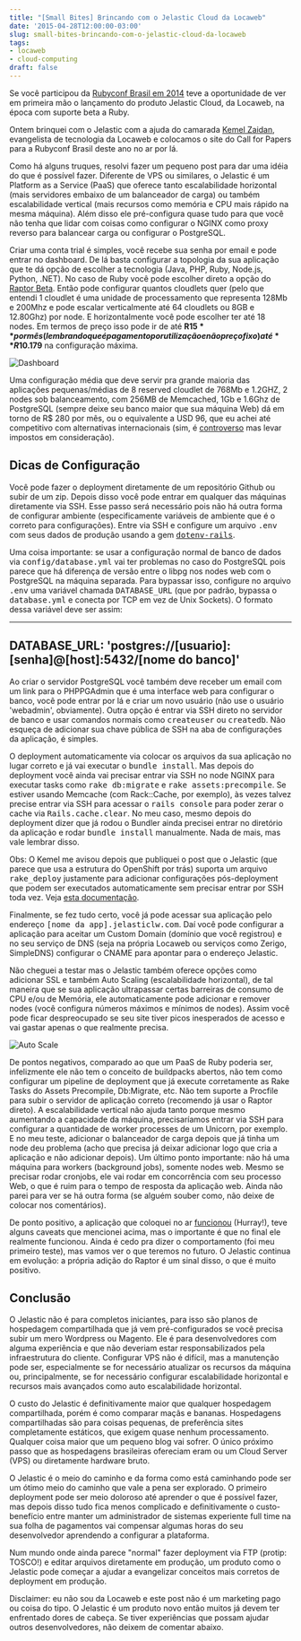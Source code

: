 ```yaml
---
title: "[Small Bites] Brincando com o Jelastic Cloud da Locaweb"
date: '2015-04-28T12:00:00-03:00'
slug: small-bites-brincando-com-o-jelastic-cloud-da-locaweb
tags:
- locaweb
- cloud-computing
draft: false
---
```


Se você participou da [Rubyconf Brasil em 2014](https://www.eventials.com/locaweb/groups/rubyconf-brasil-2014-by-locaweb-2/) teve a oportunidade de ver em primeira mão o lançamento do produto Jelastic Cloud, da Locaweb, na época com suporte beta a Ruby.

Ontem brinquei com o Jelastic com a ajuda do camarada [Kemel Zaidan](https://twitter.com/kemelzaidan), evangelista de tecnologia da Locaweb e colocamos o site do Call for Papers para a Rubyconf Brasil deste ano no ar por lá.

Como há alguns truques, resolvi fazer um pequeno post para dar uma idéia do que é possível fazer. Diferente de VPS ou similares, o Jelastic é um Platform as a Service (PaaS) que oferece tanto escalabilidade horizontal (mais servidores embaixo de um balanceador de carga) ou também escalabilidade vertical (mais recursos como memória e CPU mais rápido na mesma máquina). Além disso ele pré-configura quase tudo para que você não tenha que lidar com coisas como configurar o NGINX como proxy reverso para balancear carga ou configurar o PostgreSQL.

Criar uma conta trial é simples, você recebe sua senha por email e pode entrar no dashboard. De lá basta configurar a topologia da sua aplicação que te dá opção de escolher a tecnologia (Java, PHP, Ruby, Node.js, Python, .NET). No caso de Ruby você pode escolher direto a opção do [Raptor Beta](http://www.akitaonrails.com/2014/10/19/the-new-kid-on-the-block-for-ruby-servers-raptor#.VT97cs5Hlp8). Então pode configurar quantos cloudlets quer (pelo que entendi 1 cloudlet é uma unidade de processamento que representa 128Mb e 200Mhz e pode escalar verticalmente até 64 cloudlets ou 8GB e 12.80Ghz) por node. E horizontalmente você pode escolher ter até 18 nodes. Em termos de preço isso pode ir de até **R$15** por mês (lembrando que é pagamento por utilização e não preço fixo) até **R$10.179** na configuração máxima.

![Dashboard](https://akitaonrails.s3.amazonaws.com/assets/image_asset/image/488/Screen_Shot_2015-04-28_at_09.21.04.png)

Uma configuração média que deve servir pra grande maioria das aplicações pequenas/médias de 8 reserved cloudlet de 768Mb e 1.2GHZ, 2 nodes sob balanceamento, com 256MB de Memcached, 1Gb e 1.6Ghz de PostgreSQL (sempre deixe seu banco maior que sua máquina Web) dá em torno de R$ 280 por mês, ou o equivalente a USD 96, que eu achei até competitivo com alternativas internacionais (sim, é [controverso](http://meiobit.com/301551/receita-cobranca-impostos-empresas-usam-servicos-datacenters-exterior/) mas levar impostos em consideração).

## Dicas de Configuração

Você pode fazer o deployment diretamente de um repositório Github ou subir de um zip. Depois disso você pode entrar em qualquer das máquinas diretamente via SSH. Esse passo será necessário pois não há outra forma de configurar ambiente (especificamente variáveis de ambiente que é o correto para configurações). Entre via SSH e configure um arquivo <tt>.env</tt> com seus dados de produção usando a gem [<tt>dotenv-rails</tt>](http://www.akitaonrails.com/2013/10/19/iniciante-configuracoes-de-ambiente-com-dotenv#.VT9_ZM5Hlp8).

Uma coisa importante: se usar a configuração normal de banco de dados via <tt>config/database.yml</tt> vai ter problemas no caso do PostgreSQL pois parece que há diferença de versão entre o libpg nos nodes web com o PostgreSQL na máquina separada. Para bypassar isso, configure no arquivo <tt>.env</tt> uma variável chamada <tt>DATABASE_URL</tt> (que por padrão, bypassa o <tt>database.yml</tt> e conecta por TCP em vez de Unix Sockets). O formato dessa variável deve ser assim:

---
DATABASE_URL: 'postgres://[usuario]:[senha]@[host]:5432/[nome do banco]'
---

Ao criar o servidor PostgreSQL você também deve receber um email com um link para o PHPPGAdmin que é uma interface web para configurar o banco, você pode entrar por lá e criar um novo usuário (não use o usuário 'webadmin', obviamente). Outra opção é entrar via SSH direto no servidor de banco e usar comandos normais como <tt>createuser</tt> ou <tt>createdb</tt>. Não esqueça de adicionar sua chave pública de SSH na aba de configurações da aplicação, é simples.

O deployment automaticamente via colocar os arquivos da sua aplicação no lugar correto e já vai executar o <tt>bundle install</tt>. Mas depois do deployment você ainda vai precisar entrar via SSH no node NGINX para executar tasks como <tt>rake db:migrate</tt> e <tt>rake assets:precompile</tt>. Se estiver usando Memcache (com Rack::Cache, por exemplo), às vezes talvez precise entrar via SSH para acessar o <tt>rails console</tt> para poder zerar o cache via <tt>Rails.cache.clear</tt>. No meu caso, mesmo depois do deployment dizer que já rodou o Bundler ainda precisei entrar no diretório da aplicação e rodar <tt>bundle install</tt> manualmente. Nada de mais, mas vale lembrar disso.

Obs: O Kemel me avisou depois que publiquei o post que o Jelastic (que parece que usa a estrutura do OpenShift por trás) suporta um arquivo <tt>rake_deploy</tt> justamente para adicionar configurações pós-deployment que podem ser executados automaticamente sem precisar entrar por SSH toda vez. Veja [esta documentação](http://docs.jelastic.com/ruby-post-deploy-configuration).

Finalmente, se fez tudo certo, você já pode acessar sua aplicação pelo endereço <tt>[nome da app].jelasticlw.com</tt>. Daí você pode configurar a aplicação para aceitar um Custom Domain (domínio que você registrou) e no seu serviço de DNS (seja na própria Locaweb ou serviços como Zerigo, SimpleDNS) configurar o CNAME para apontar para o endereço Jelastic.

Não cheguei a testar mas o Jelastic também oferece opções como adicionar SSL e também Auto Scaling (escalabilidade horizontal), de tal maneira que se sua aplicação ultrapassar certas barreiras de consumo de CPU e/ou de Memória, ele automaticamente pode adicionar e remover nodes (você configura números máximos e mínimos de nodes). Assim você pode ficar despreocupado se seu site tiver picos inesperados de acesso e vai gastar apenas o que realmente precisa.

![Auto Scale](https://akitaonrails.s3.amazonaws.com/assets/image_asset/image/489/Screen_Shot_2015-04-28_at_09.48.23.png)

De pontos negativos, comparado ao que um PaaS de Ruby poderia ser, infelizmente ele não tem o conceito de buildpacks abertos, não tem como configurar um pipeline de deployment que já execute corretamente as Rake Tasks do Assets Precompile, Db:Migrate, etc. Não tem suporte a Procfile para subir o servidor de aplicação correto (recomendo já usar o Raptor direto). A escalabilidade vertical não ajuda tanto porque mesmo aumentando a capacidade da máquina, precisaríamos entrar via SSH para configurar a quantidade de worker processes de um Unicorn, por exemplo. E no meu teste, adicionar o balanceador de carga depois que já tinha um node deu problema (acho que precisa já deixar adicionar logo que cria a aplicação e não adicionar depois). Um último ponto importante: não há uma máquina para workers (background jobs), somente nodes web. Mesmo se precisar rodar cronjobs, ele vai rodar em concorrência com seu processo Web, o que é ruim para o tempo de resposta da aplicação web. Ainda não parei para ver se há outra forma (se alguém souber como, não deixe de colocar nos comentários).

De ponto positivo, a aplicação que coloquei no ar [funcionou](http://rubyconfbrcfp.com.br) (Hurray!), teve alguns caveats que mencionei acima, mas o importante é que no final ele realmente funcionou. Ainda é cedo pra dizer o comportamento (foi meu primeiro teste), mas vamos ver o que teremos no futuro. O Jelastic continua em evolução: a própria adição do Raptor é um sinal disso, o que é muito positivo.

## Conclusão

O Jelastic não é para completos iniciantes, para isso são planos de hospedagem compartilhada que já vem pré-configurados se você precisa subir um mero Wordpress ou Magento. Ele é para desenvolvedores com alguma experiência e que não deveriam estar responsabilizados pela infraestrutura do cliente. Configurar VPS não é difícil, mas a manutenção pode ser, especialmente se for necessário atualizar os recursos da máquina ou, principalmente, se for necessário configurar escalabilidade horizontal e recursos mais avançados como auto escalabilidade horizontal.

O custo do Jelastic é definitivamente maior que qualquer hospedagem compartilhada, porém é como comparar maçãs e bananas. Hospedagens compartilhadas são para coisas pequenas, de preferência sites completamente estáticos, que exigem quase nenhum processamento. Qualquer coisa maior que um pequeno blog vai sofrer. O único próximo passo que as hospedagens brasileiras ofereciam eram ou um Cloud Server (VPS) ou diretamente hardware bruto.

O Jelastic é o meio do caminho e da forma como está caminhando pode ser um ótimo meio do caminho que vale a pena ser explorado. O primeiro deployment pode ser meio doloroso até aprender o que é possível fazer, mas depois disso tudo fica menos complicado e definitivamente o custo-benefício entre manter um administrador de sistemas experiente full time na sua folha de pagamentos vai compensar algumas horas do seu desenvolvedor aprendendo a configurar a plataforma.

Num mundo onde ainda parece "normal" fazer deployment via FTP (protip: TOSCO!) e editar arquivos diretamente em produção, um produto como o Jelastic pode começar a ajudar a evangelizar conceitos mais corretos de deployment em produção.

Disclaimer: eu não sou da Locaweb e este post não é um marketing pago ou coisa do tipo. O Jelastic é um produto novo então muitos já devem ter enfrentado dores de cabeça. Se tiver experiências que possam ajudar outros desenvolvedores, não deixem de comentar abaixo.
